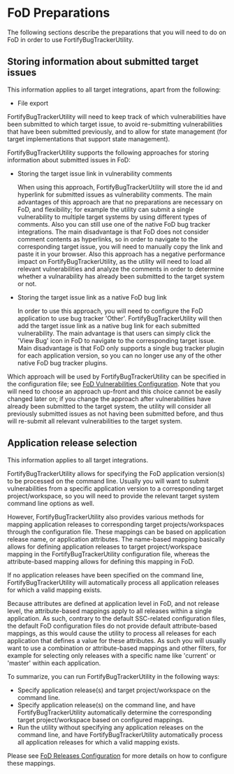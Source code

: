# FoD Preparations

The following sections describe the preparations that you will need to do on FoD in order to use FortifyBugTrackerUtility.

## Storing information about submitted target issues

This information applies to all target integrations, apart from the following:

- File export
 
FortifyBugTrackerUtility will need to keep track of which vulnerabilities have been submitted to which target issue, 
to avoid re-submitting vulnerabilities that have been submitted previously, and to allow for state management (for 
target implementations that support state management).

FortifyBugTrackerUtility supports the following approaches for storing information about submitted issues in FoD:

- Storing the target issue link in vulnerability comments

    When using this approach, FortifyBugTrackerUtility will store the id and hyperlink for 
    submitted issues as vulnerability comments. The main advantages of this approach are that 
    no preparations are necessary on FoD, and flexibility; for example the utility 
    can submit a single vulnerability to multiple target systems by using different types of comments. 
    Also you can still use one of the native FoD bug tracker integrations. The main disadvantage is 
    that FoD does not consider comment contents as hyperlinks, so in order to navigate to the 
    corresponding target issue, you will need to manually copy the link and paste it in your browser.
    Also this approach has a negative performance impact on FortifyBugTrackerUtility, as the utility
    will need to load all relevant vulnerabilities and analyze the comments in order to determine
    whether a vulnarability has already been submitted to the target system or not.

- Storing the target issue link as a native FoD bug link

	In order to use this approach, you will need to configure the FoD application to use bug tracker 
	'Other'. FortifyBugTrackerUtility 	will then add the target issue link as a native bug link for
	each submitted vulnerability. The main advantage is that users can simply click the 'View Bug' 
	icon in FoD to navigate to the corresponding target issue. Main disadvantage
	is that FoD only supports a single bug tracker plugin for each application version, so you can
	no longer use any of the other native FoD bug tracker plugins.
	  
Which approach will be used by FortifyBugTrackerUtility can be specified in the configuration file; see 
[FoD Vulnerabilities Configuration](config-FoDSourceVulnerabilitiesConfiguration.html).
Note that you will need to choose an approach up-front and this choice cannot be easily changed later on; if you
change the approach after vulnerabilities have already been submitted to the target system, the 
utility will consider all previously submitted issues as not having been submitted before, and thus will re-submit all 
relevant vulnerabilities to the target system. 

## Application release selection

This information applies to all target integrations.

FortifyBugTrackerUtility allows for specifying the FoD application version(s) to be processed on the command line. Usually
you will want to submit vulnerabilities from a specific application version to a corresponding target project/workspace,
so you will need to provide the relevant target system command line options as well.

However, FortifyBugTrackerUtility also provides various methods for mapping application releases to corresponding target
projects/workspaces through the configuration file. These mappings can be based on application release name, or application
attributes. The name-based mapping basically allows for defining application releases to target project/workspace
mapping in the FortifyBugTrackerUtility configuration file, whereas the attribute-based mapping allows for defining this
mapping in FoD.

If no application releases have been specified on the command line, FortifyBugTrackerUtility will automatically process all
application releases for which a valid mapping exists. 

Because attributes are defined at application level in FoD, and not release level, the attribute-based mappings apply to
all releases within a single application. As such, contrary to the default SSC-related configuration files, the default FoD 
configuration files do not provide default attribute-based mappings, as this would cause the utility to process all
releases for each application that defines a value for these attributes. As such you will usually want to use a combination
or attribute-based mappings and other filters, for example for selecting only releases with a specific name like 'current'
or 'master' within each application.

To summarize, you can run FortifyBugTrackerUtility in the following ways:

- Specify application release(s) and target project/workspace on the command line.
- Specify application release(s) on the command line, and have FortifyBugTrackerUtility automatically determine the corresponding target project/workspace based on configured mappings.
- Run the utility without specifying any application releases on the command line, and have FortifyBugTrackerUtility automatically process all application releases for which a valid mapping exists.

Please see [FoD Releases Configuration](config-FoDSourceReleasesConfiguration.html) for more details on
how to configure these mappings.